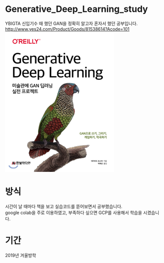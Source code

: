 # Generative_Deep_Learning_study
YBIGTA 신입기수 때 했던 GAN을 정확히 알고자 혼자서 했던 공부입니다. <br>
http://www.yes24.com/Product/Goods/81538614?Acode=101
<img src="/imgs/gan.png" width="70%" height="30%">
# 방식
시간이 날 때마다 책을 보고 실습코드를 뜯어보면서 공부했습니다. <br>
google colab을 주로 이용하였고, 부족하다 싶으면 GCP를 사용해서 학습을 시켰습니다.
# 기간
2019년 겨울방학
